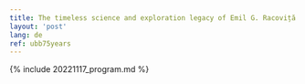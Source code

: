 ```yaml
---
title: The timeless science and exploration legacy of Emil G. Racoviță
layout: 'post'
lang: de
ref: ubb75years
---
```


{% include 20221117_program.md %}